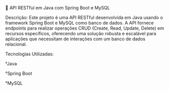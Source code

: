 🚀 API RESTful em Java com Spring Boot e MySQL

Descrição:
Este projeto é uma API RESTful desenvolvida em Java usando o framework Spring Boot e MySQL como banco de dados. A API fornece endpoints para realizar operações CRUD (Create, Read, Update, Delete) em recursos específicos, oferecendo uma solução robusta e escalável para aplicações que necessitam de interações com um banco de dados relacional.

Tecnologias Utilizadas:

°Java

°Spring Boot

°MySQL
